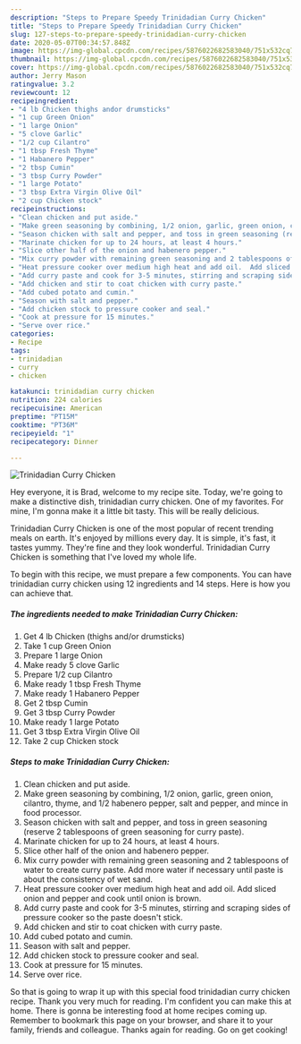 ```yaml
---
description: "Steps to Prepare Speedy Trinidadian Curry Chicken"
title: "Steps to Prepare Speedy Trinidadian Curry Chicken"
slug: 127-steps-to-prepare-speedy-trinidadian-curry-chicken
date: 2020-05-07T00:34:57.848Z
image: https://img-global.cpcdn.com/recipes/5876022682583040/751x532cq70/trinidadian-curry-chicken-recipe-main-photo.jpg
thumbnail: https://img-global.cpcdn.com/recipes/5876022682583040/751x532cq70/trinidadian-curry-chicken-recipe-main-photo.jpg
cover: https://img-global.cpcdn.com/recipes/5876022682583040/751x532cq70/trinidadian-curry-chicken-recipe-main-photo.jpg
author: Jerry Mason
ratingvalue: 3.2
reviewcount: 12
recipeingredient:
- "4 lb Chicken thighs andor drumsticks"
- "1 cup Green Onion"
- "1 large Onion"
- "5 clove Garlic"
- "1/2 cup Cilantro"
- "1 tbsp Fresh Thyme"
- "1 Habanero Pepper"
- "2 tbsp Cumin"
- "3 tbsp Curry Powder"
- "1 large Potato"
- "3 tbsp Extra Virgin Olive Oil"
- "2 cup Chicken stock"
recipeinstructions:
- "Clean chicken and put aside."
- "Make green seasoning by combining, 1/2 onion, garlic, green onion, cilantro, thyme, and 1/2 habenero pepper, salt and pepper, and mince in food processor."
- "Season chicken with salt and pepper, and toss in green seasoning (reserve 2 tablespoons of green seasoning for curry paste)."
- "Marinate chicken for up to 24 hours, at least 4 hours."
- "Slice other half of the onion and habenero pepper."
- "Mix curry powder with remaining green seasoning and 2 tablespoons of water to create curry paste.  Add more water if necessary until paste is about the consistency of wet sand."
- "Heat pressure cooker over medium high heat and add oil.  Add sliced onion and pepper and cook until onion is brown."
- "Add curry paste and cook for 3-5 minutes, stirring and scraping sides of pressure cooker so the paste doesn&#39;t stick."
- "Add chicken and stir to coat chicken with curry paste."
- "Add cubed potato and cumin."
- "Season with salt and pepper."
- "Add chicken stock to pressure cooker and seal."
- "Cook at pressure for 15 minutes."
- "Serve over rice."
categories:
- Recipe
tags:
- trinidadian
- curry
- chicken

katakunci: trinidadian curry chicken 
nutrition: 224 calories
recipecuisine: American
preptime: "PT15M"
cooktime: "PT36M"
recipeyield: "1"
recipecategory: Dinner

---
```



![Trinidadian Curry Chicken](https://img-global.cpcdn.com/recipes/5876022682583040/751x532cq70/trinidadian-curry-chicken-recipe-main-photo.jpg)

Hey everyone, it is Brad, welcome to my recipe site. Today, we're going to make a distinctive dish, trinidadian curry chicken. One of my favorites. For mine, I'm gonna make it a little bit tasty. This will be really delicious.

Trinidadian Curry Chicken is one of the most popular of recent trending meals on earth. It's enjoyed by millions every day. It is simple, it's fast, it tastes yummy. They're fine and they look wonderful. Trinidadian Curry Chicken is something that I've loved my whole life.




To begin with this recipe, we must prepare a few components. You can have trinidadian curry chicken using 12 ingredients and 14 steps. Here is how you can achieve that.

<!--inarticleads1-->

##### The ingredients needed to make Trinidadian Curry Chicken:

1. Get 4 lb Chicken (thighs and/or drumsticks)
1. Take 1 cup Green Onion
1. Prepare 1 large Onion
1. Make ready 5 clove Garlic
1. Prepare 1/2 cup Cilantro
1. Make ready 1 tbsp Fresh Thyme
1. Make ready 1 Habanero Pepper
1. Get 2 tbsp Cumin
1. Get 3 tbsp Curry Powder
1. Make ready 1 large Potato
1. Get 3 tbsp Extra Virgin Olive Oil
1. Take 2 cup Chicken stock




<!--inarticleads2-->

##### Steps to make Trinidadian Curry Chicken:

1. Clean chicken and put aside.
1. Make green seasoning by combining, 1/2 onion, garlic, green onion, cilantro, thyme, and 1/2 habenero pepper, salt and pepper, and mince in food processor.
1. Season chicken with salt and pepper, and toss in green seasoning (reserve 2 tablespoons of green seasoning for curry paste).
1. Marinate chicken for up to 24 hours, at least 4 hours.
1. Slice other half of the onion and habenero pepper.
1. Mix curry powder with remaining green seasoning and 2 tablespoons of water to create curry paste.  Add more water if necessary until paste is about the consistency of wet sand.
1. Heat pressure cooker over medium high heat and add oil.  Add sliced onion and pepper and cook until onion is brown.
1. Add curry paste and cook for 3-5 minutes, stirring and scraping sides of pressure cooker so the paste doesn&#39;t stick.
1. Add chicken and stir to coat chicken with curry paste.
1. Add cubed potato and cumin.
1. Season with salt and pepper.
1. Add chicken stock to pressure cooker and seal.
1. Cook at pressure for 15 minutes.
1. Serve over rice.




So that is going to wrap it up with this special food trinidadian curry chicken recipe. Thank you very much for reading. I'm confident you can make this at home. There is gonna be interesting food at home recipes coming up. Remember to bookmark this page on your browser, and share it to your family, friends and colleague. Thanks again for reading. Go on get cooking!
